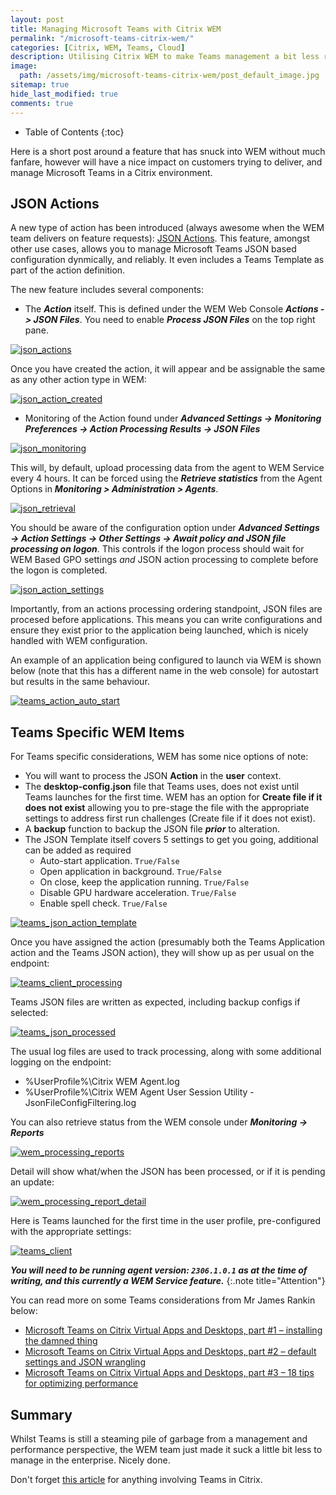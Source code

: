 ```yaml
---
layout: post
title: Managing Microsoft Teams with Citrix WEM
permalink: "/microsoft-teams-citrix-wem/"
categories: [Citrix, WEM, Teams, Cloud]
description: Utilising Citrix WEM to make Teams management a bit less rubbish
image:
  path: /assets/img/microsoft-teams-citrix-wem/post_default_image.jpg
sitemap: true
hide_last_modified: true
comments: true
---
```


<!--excerpt-->

-  Table of Contents
{:toc}

Here is a short post around a feature that has snuck into WEM without much fanfare, however will have a nice impact on customers trying to deliver, and manage Microsoft Teams in a Citrix environment.

## JSON Actions

A new type of action has been introduced (always awesome when the WEM team delivers on feature requests): [JSON Actions](https://docs.citrix.com/en-us/workspace-environment-management/service/manage/configuration-sets/actions.html#json-files). This feature, amongst other use cases, allows you to manage Microsoft Teams JSON based configuration dynmically, and reliably. It even includes a Teams Template as part of the action definition.

The new feature includes several components:

-  The ***Action*** itself. This is defined under the WEM Web Console ***Actions -> JSON Files***. You need to enable ***Process JSON Files*** on the top right pane.

[![json_actions]({{site.baseurl}}/assets/img/microsoft-teams-citrix-wem/enable_json_processing.png)]({{site.baseurl}}/assets/img/microsoft-teams-citrix-wem/enable_json_processing.png)

Once you have created the action, it will appear and be assignable the same as any other action type in WEM:

[![json_action_created]({{site.baseurl}}/assets/img/microsoft-teams-citrix-wem/json_action_created.png)]({{site.baseurl}}/assets/img/microsoft-teams-citrix-wem/json_action_created.png)

-  Monitoring of the Action found under ***Advanced Settings -> Monitoring Preferences -> Action Processing Results -> JSON Files***

[![json_monitoring]({{site.baseurl}}/assets/img/microsoft-teams-citrix-wem/enable_monitoring_json.png)]({{site.baseurl}}/assets/img/microsoft-teams-citrix-wem/enable_monitoring_json.png)

This will, by default, upload processing data from the agent to WEM Service every 4 hours. It can be forced using the ***Retrieve statistics*** from the Agent Options in ***Monitoring > Administration > Agents***.

[![json_retrieval]({{site.baseurl}}/assets/img/microsoft-teams-citrix-wem/agent_retreieve_stats.png)]({{site.baseurl}}/assets/img/microsoft-teams-citrix-wem/agent_retreieve_stats.png)

You should be aware of the configuration option under ***Advanced Settings -> Action Settings -> Other Settings -> Await policy and JSON file processing on logon***. This controls if the logon process should wait for WEM Based GPO settings *and* JSON action processing to complete before the logon is completed.

[![json_action_settings]({{site.baseurl}}/assets/img/microsoft-teams-citrix-wem/json_action_settings_advanced.png)]({{site.baseurl}}/assets/img/microsoft-teams-citrix-wem/json_action_settings_advanced.png)

Importantly, from an actions processing ordering standpoint, JSON files are procesed before applications. This means you can write configurations and ensure they exist prior to the application being launched, which is nicely handled with WEM configuration.

An example of an application being configured to launch via WEM is shown below (note that this has a different name in the web console) for autostart but results in the same behaviour.

[![teams_action_auto_start]({{site.baseurl}}/assets/img/microsoft-teams-citrix-wem/team_action_auto_start.png)]({{site.baseurl}}/assets/img/microsoft-teams-citrix-wem/team_action_auto_start.png)

## Teams Specific WEM Items

For Teams specific considerations, WEM has some nice options of note:

-  You will want to process the JSON **Action** in the **user** context.
-  The **desktop-config.json** file that Teams uses, does not exist until Teams launches for the first time. WEM has an option for **Create file if it does not exist** allowing you to pre-stage the file with the appropriate settings to address first run challenges (Create file if it does not exist).
-  A **backup** function to backup the JSON file ***prior*** to alteration.
-  The JSON Template itself covers 5 settings to get you going, additional can be added as required
    -  Auto-start application. `True/False`
    -  Open application in background. `True/False`
    -  On close, keep the application running. `True/False`
    -  Disable GPU hardware acceleration. `True/False`
    -  Enable spell check. `True/False`

[![teams_json_action_template]({{site.baseurl}}/assets/img/microsoft-teams-citrix-wem/json_teams_action_config.png)]({{site.baseurl}}/assets/img/microsoft-teams-citrix-wem/json_teams_action_config.png)

Once you have assigned the action (presumably both the Teams Application action and the Teams JSON action), they will show up as per usual on the endpoint:

[![teams_client_processing]({{site.baseurl}}/assets/img/microsoft-teams-citrix-wem/wem_client_config_vuemrsav.png)]({{site.baseurl}}/assets/img/microsoft-teams-citrix-wem/wem_client_config_vuemrsav.png)

Teams JSON files are written as expected, including backup configs if selected:

[![teams_json_processed]({{site.baseurl}}/assets/img/microsoft-teams-citrix-wem/teams_json_actions_filesystem.png)]({{site.baseurl}}/assets/img/microsoft-teams-citrix-wem/teams_json_actions_filesystem.png)

The usual log files are used to track processing, along with some additional logging on the endpoint:

-  %UserProfile%\Citrix WEM Agent.log
-  %UserProfile%\Citrix WEM Agent User Session Utility - JsonFileConfigFiltering.log

You can also retrieve status from the WEM console under ***Monitoring -> Reports***

[![wem_processing_reports]({{site.baseurl}}/assets/img/microsoft-teams-citrix-wem/wem_json_report_retrieve_1.png)]({{site.baseurl}}/assets/img/microsoft-teams-citrix-wem/wem_json_report_retrieve_1.png)

Detail will show what/when the JSON has been processed, or if it is pending an update:

[![wem_processing_report_detail]({{site.baseurl}}/assets/img/microsoft-teams-citrix-wem/wem_json_report_retrieve_detail.png)]({{site.baseurl}}/assets/img/microsoft-teams-citrix-wem/wem_json_report_retrieve_detail.png)

Here is Teams launched for the first time in the user profile, pre-configured with the appropriate settings:

[![teams_client]({{site.baseurl}}/assets/img/microsoft-teams-citrix-wem/teams_app_settings_applied.png)]({{site.baseurl}}/assets/img/microsoft-teams-citrix-wem/teams_app_settings_applied.png)

***You will need to be running agent version: `2306.1.0.1` as at the time of writing, and this currently a WEM Service feature.***
{:.note title="Attention"}

You can read more on some Teams considerations from Mr James Rankin below:

-  [Microsoft Teams on Citrix Virtual Apps and Desktops, part #1 – installing the damned thing](https://james-rankin.com/articles/microsoft-teams-on-citrix-virtual-apps-and-desktops-part-1-installing-the-damned-thing/)
-  [Microsoft Teams on Citrix Virtual Apps and Desktops, part #2 – default settings and JSON wrangling](https://james-rankin.com/articles/microsoft-teams-on-citrix-virtual-apps-and-desktops-part-2-default-settings-and-json-wrangling/)
-  [Microsoft Teams on Citrix Virtual Apps and Desktops, part #3 – 18 tips for optimizing performance](https://james-rankin.com/articles/microsoft-teams-on-citrix-virtual-apps-and-desktops-part-3-18-tips-for-optimizing-performance/)

## Summary

Whilst Teams is still a steaming pile of garbage from a management and performance perspective, the WEM team just made it suck a little bit less to manage in the enterprise. Nicely done.

Don't forget [this article](https://docs.citrix.com/en-us/citrix-virtual-apps-desktops/multimedia/opt-ms-teams.html) for anything involving Teams in Citrix.